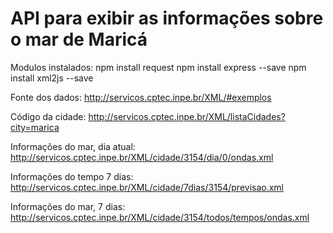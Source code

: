 # API para exibir as informações sobre o mar de Maricá

Modulos instalados:
    npm install request
    npm install express --save
    npm install xml2js --save

Fonte dos dados:
    http://servicos.cptec.inpe.br/XML/#exemplos

Código da cidade:
    http://servicos.cptec.inpe.br/XML/listaCidades?city=marica

Informações do mar, dia atual:
    http://servicos.cptec.inpe.br/XML/cidade/3154/dia/0/ondas.xml

Informações do tempo 7 dias:
    http://servicos.cptec.inpe.br/XML/cidade/7dias/3154/previsao.xml

Informações do mar, 7 dias:
    http://servicos.cptec.inpe.br/XML/cidade/3154/todos/tempos/ondas.xml
